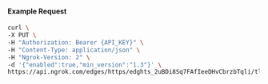 <!-- Code generated for API Clients. DO NOT EDIT. -->

#### Example Request

```bash
curl \
-X PUT \
-H "Authorization: Bearer {API_KEY}" \
-H "Content-Type: application/json" \
-H "Ngrok-Version: 2" \
-d '{"enabled":true,"min_version":"1.3"}' \
https://api.ngrok.com/edges/https/edghts_2uBDi8Sq7FAfIeeDHvCbrzbTqli/tls_termination
```
